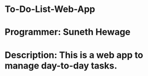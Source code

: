 # To-Do-List-Web-App
# Programmer: Suneth Hewage
# Description: This is a web app to manage day-to-day tasks.